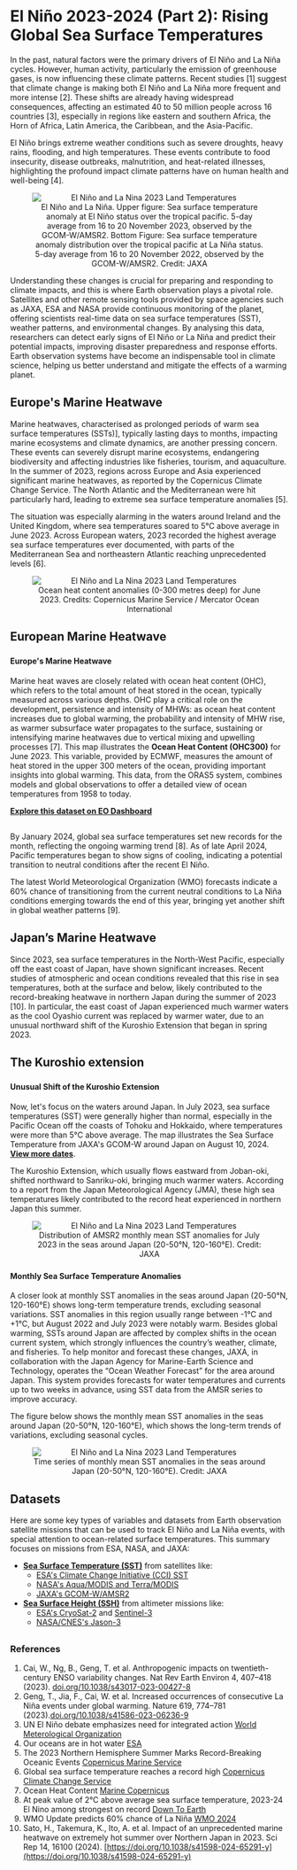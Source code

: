 # El Niño 2023-2024 (Part 2): Rising Global Sea Surface Temperatures

In the past, natural factors were the primary drivers of El Niño and La Niña cycles. However, human activity, particularly the emission of greenhouse gases, is now influencing these climate patterns. Recent studies [1] suggest that climate change is making both El Niño and La Niña more frequent and more intense [2]. These shifts are already having widespread consequences, affecting an estimated 40 to 50 million people across 16 countries [3], especially in regions like eastern and southern Africa, the Horn of Africa, Latin America, the Caribbean, and the Asia-Pacific.
	
El Niño brings extreme weather conditions such as severe droughts, heavy rains, flooding, and high temperatures. These events contribute to food insecurity, disease outbreaks, malnutrition, and heat-related illnesses, highlighting the profound impact climate patterns have on human health and well-being [4].

<figure style="text-align: center;">
    <img src="https://raw.githubusercontent.com/eurodatacube/eodash-assets/main/stories/el_nino_SST/La_nina_2022_vs_El_nino_2023.png"
         alt="El Niño and La Nina 2023 Land Temperatures" 
         style="display: block; margin: 0 auto;">
    <figcaption>
        El Niño and La Niña. Upper figure: Sea surface temperature anomaly at El Niño status over the tropical pacific. 5-day average from 16 to 20 November 2023, observed by the GCOM-W/AMSR2. Bottom Figure: Sea surface temperature anomaly distribution over the tropical pacific at La Niña status. 5-day average from 16 to 20 November 2022, observed by the GCOM-W/AMSR2. Credit: JAXA
    </figcaption>
</figure>

 
Understanding these changes is crucial for preparing and responding to climate impacts, and this is where Earth observation plays a pivotal role. Satellites and other remote sensing tools provided by space agencies such as JAXA, ESA and NASA provide continuous monitoring of the planet, offering scientists real-time data on sea surface temperatures (SST), weather patterns, and environmental changes. By analysing this data, researchers can detect early signs of El Niño or La Niña and predict their potential impacts, improving disaster preparedness and response efforts. Earth observation systems have become an indispensable tool in climate science, helping us better understand and mitigate the effects of a warming planet.

## Europe's Marine Heatwave

Marine heatwaves, characterised as prolonged periods of warm sea surface temperatures (SSTs)], typically lasting days to months, impacting marine ecosystems and climate dynamics, are another pressing concern. These events can severely disrupt marine ecosystems, endangering biodiversity and affecting industries like fisheries, tourism, and aquaculture. In the summer of 2023, regions across Europe and Asia experienced significant marine heatwaves, as reported by the Copernicus Climate Change Service. The North Atlantic and the Mediterranean were hit particularly hard, leading to extreme sea surface temperature anomalies [5].

The situation was especially alarming in the waters around Ireland and the United Kingdom, where sea temperatures soared to 5°C above average in June 2023. Across European waters, 2023 recorded the highest average sea surface temperatures ever documented, with parts of the Mediterranean Sea and northeastern Atlantic reaching unprecedented levels [6].


<figure style="text-align: center;">
    <img src="https://marine.copernicus.eu/sites/default/files/media/image/2023-09/Ocean%20heat%20content%20june%202023.png" 
         alt="El Niño and La Nina 2023 Land Temperatures" 
         style="display: block; margin: 0 auto;">
    <figcaption>
     Ocean heat content anomalies (0-300 metres deep) for June 2023. Credits: Copernicus Marine Service / Mercator Ocean International
    </figcaption>
</figure>

## European Marine Heatwave<!--{ as="eox-map" mode="tour" }-->
### <!--{ layers='[{"type":"Tile","properties":{"id":"Overlay labels"},"source":{"type":"XYZ","urls":["//s2maps-tiles.eu/wmts/1.0.0/overlay_base_bright_3857/default/g/{z}/{y}/{x}.jpg"]}},{"type":"Tile","properties":{"id":"Ocean_Heat_Content_upper_300m-2023-06-01T00:00:00Z"},"source":{"type":"TileWMS","urls":["https://services.sentinel-hub.com/ogc/wms/0635c213-17a1-48ee-aef7-9d1731695a54"],"params":{"layers":"OCEAN_HEAT_CONTENT_UPPER_300M","styles":"","format":"image/png","time":"2023-06-01T00:00:00Z"}}},{"type":"Tile","properties":{"id":"EOxCloudless 2021"},"source":{"type":"XYZ","urls":["//s2maps-tiles.eu/wmts/1.0.0/s2cloudless-2021_3857/default/g/{z}/{y}/{x}.jpg"]}}]' zoom="3.98859305729493" center=[4.160473151186208,49.75160424907489] animationOptions={duration:500}}-->
#### Europe's Marine Heatwave
Marine heat waves are closely related with ocean heat content (OHC), which refers to the total amount of heat stored in the ocean, typically measured across various depths. OHC play a critical role on the development, persistence and intensity of MHWs: as ocean heat content increases due to global warming, the probability and intensity of MHW rise, as warmer subsurface water propagates to the surface, sustaining or intensifying marine heatwaves due to vertical mixing and upwelling processes [7]. This map illustrates the **Ocean Heat Content (OHC300)** for June 2023. This variable, provided by ECMWF, measures the amount of heat stored in the upper 300 meters of the ocean, providing important insights into global warming. This data, from the ORAS5 system, combines models and global observations to offer a detailed view of ocean temperatures from 1958 to today. 

[**Explore this dataset on EO Dashboard**](https://eodashboard.org/explore?indicator=OHC300&x=0&y=1963285.60891&z=2.49185)

## 
By January 2024, global sea surface temperatures set new records for the month, reflecting the ongoing warming trend [8]. As of late April 2024, Pacific temperatures began to show signs of cooling, indicating a potential transition to neutral conditions after the recent El Niño.

The latest World Meteorological Organization (WMO) forecasts indicate a 60% chance of transitioning from the current neutral conditions to La Niña conditions emerging towards the end of this year, bringing yet another shift in global weather patterns [9].

## Japan’s Marine Heatwave

Since 2023, sea surface temperatures in the North-West Pacific, especially off the east coast of Japan, have shown significant increases. Recent studies of atmospheric and ocean conditions revealed that this rise in sea temperatures, both at the surface and below, likely contributed to the record-breaking heatwave in northern Japan during the summer of 2023 [10]. In particular, the east coast of Japan experienced much warmer waters as the cool Oyashio current was replaced by warmer water, due to an unusual northward shift of the Kuroshio Extension that began in spring 2023.


## The Kuroshio extension  <!--{ as="eox-map" mode="tour" }-->
### <!--{ layers='[{"type":"Tile","properties":{"id":"Overlay labels"},"source":{"type":"XYZ","urls":["//s2maps-tiles.eu/wmts/1.0.0/overlay_base_bright_3857/default/g/{z}/{y}/{x}.jpg"]}},{"type":"Tile","properties":{"id":"ENSST_by_GCOM-W-AMSR_JAXA-2024-08-10T12:00:00Z"},"source":{"type":"TileWMS","urls":["https://services.sentinel-hub.com/ogc/wms/0635c213-17a1-48ee-aef7-9d1731695a54"],"params":{"layers":"SST_BY_GCOM-W-AMSR_JAXA","styles":"","format":"image/png","time":"2024-08-10T12:00:00Z"}}},{"type":"Tile","properties":{"id":"Terrain light"},"source":{"type":"XYZ","urls":["//s2maps-tiles.eu/wmts/1.0.0/terrain-light_3857/default/g/{z}/{y}/{x}.jpg"]}}]' zoom="5.9946848894596" center=[138.60771491711697,43.23525543984803] animationOptions={duration:500}}-->
#### Unusual Shift of the Kuroshio Extension
 Now, let's focus on the waters around Japan. In July 2023, sea surface temperatures (SST) were generally higher than normal, especially in the Pacific Ocean off the coasts of Tohoku and Hokkaido, where temperatures were more than 5°C above average. The map illustrates the Sea Surface Temperature from JAXA's GCOM-W around Japan on August 10, 2024. [**View more dates**](https://eodashboard.org/explore?indicator=ENSST&x=15431081.54924&y=4747312.96961&z=7.14583).
 
 The Kuroshio Extension, which usually flows eastward from Joban-oki, shifted northward to Sanriku-oki, bringing much warmer waters. According to a report from the Japan Meteorological Agency (JMA), these high sea temperatures likely contributed to the record heat experienced in northern Japan this summer.
 
<figure style="text-align: center;">
    <img src="https://raw.githubusercontent.com/eurodatacube/eodash-assets/main/stories/el_nino_SST/temp-difference.png" 
         alt="El Niño and La Nina 2023 Land Temperatures" 
         style="display: block; margin: 0 auto;">
    <figcaption>
       Distribution of AMSR2 monthly mean SST anomalies for July 2023 in the seas around Japan (20-50°N, 120-160°E). Credit: JAXA
    </figcaption>
</figure>



### <!--{ layers='[{"type":"Tile","properties":{"id":"Overlay labels"},"source":{"type":"XYZ","urls":["//s2maps-tiles.eu/wmts/1.0.0/overlay_base_bright_3857/default/g/{z}/{y}/{x}.jpg"]}},{"type":"Tile","properties":{"id":"ENSST_by_GCOM-W-AMSR_JAXA-2024-08-10T12:00:00Z"},"source":{"type":"TileWMS","urls":["https://services.sentinel-hub.com/ogc/wms/0635c213-17a1-48ee-aef7-9d1731695a54"],"params":{"layers":"SST_BY_GCOM-W-AMSR_JAXA","styles":"","format":"image/png","time":"2024-08-10T12:00:00Z"}}},{"type":"Tile","properties":{"id":"Terrain light"},"source":{"type":"XYZ","urls":["//s2maps-tiles.eu/wmts/1.0.0/terrain-light_3857/default/g/{z}/{y}/{x}.jpg"]}}]' zoom="7.145832484950282" center=[138.61976406179892,39.17878171376287] animationOptions={duration:500}}-->
#### Monthly Sea Surface Temperature Anomalies
A closer look at monthly SST anomalies in the seas around Japan (20-50°N, 120-160°E) shows long-term temperature trends, excluding seasonal variations. SST anomalies in this region usually range between -1°C and +1°C, but August 2022 and July 2023 were notably warm.
Besides global warming, SSTs around Japan are affected by complex shifts in the ocean current system, which strongly influences the country’s weather, climate, and fisheries. To help monitor and forecast these changes, JAXA, in collaboration with the Japan Agency for Marine-Earth Science and Technology, operates the “Ocean Weather Forecast” for the area around Japan. This system provides forecasts for water temperatures and currents up to two weeks in advance, using SST data from the AMSR series to improve accuracy.

The figure below shows the monthly mean SST anomalies in the seas around Japan (20-50°N, 120-160°E), which shows the long-term trends of variations, excluding seasonal cycles.

<figure style="text-align: center;">
    <img src="https://raw.githubusercontent.com/eurodatacube/eodash-assets/main/stories/el_nino_SST/sst_anomaly.png" 
         alt="El Niño and La Nina 2023 Land Temperatures" 
         style="display: block; margin: 0 auto;">
    <figcaption>
       Time series of monthly mean SST anomalies in the seas around Japan (20-50°N, 120-160°E). Credit: JAXA
    </figcaption>
</figure>


## Datasets

Here are some key types of variables and datasets from Earth observation satellite missions that can be used to track El Niño and La Niña events, with special attention to ocean-related surface temperatures. This summary focuses on missions from ESA, NASA, and JAXA:

 <ul>
        <li><strong><a href="https://www.eumetsat.int/website/home/Data/DataOverview/SeaSurfaceTemperature/index.html">Sea Surface Temperature (SST)</a></strong> from satellites like:
            <ul>
                <li><a href="https://climate.esa.int/en/overview/sea-surface-temperature/">ESA's Climate Change Initiative (CCI) SST</a></li>
                <li><a href="https://modis.gsfc.nasa.gov/data/dataprod/mod28.php">NASA's Aqua/MODIS and Terra/MODIS</a></li>
                <li><a href="https://www.jaxa.jp/projects/sat/gcom_w1">JAXA's GCOM-W/AMSR2</a></li>
            </ul>
        </li>
        <li><strong><a href="https://earth.esa.int/eogateway/missions/cryosat">Sea Surface Height (SSH)</a></strong> from altimeter missions like:
            <ul>
                <li><a href="https://earth.esa.int/eogateway/missions/cryosat">ESA's CryoSat-2</a> and <a href="https://sentinels.copernicus.eu/web/sentinel/missions/sentinel-3">Sentinel-3</a></li>
                <li><a href="https://sealevel.jpl.nasa.gov/missions/jason-3/">NASA/CNES's Jason-3</a></li>
            </ul>
        </li>
     </li>
            </ul>
        </li>

##

### References 
1. Cai, W., Ng, B., Geng, T. et al. Anthropogenic impacts on twentieth-century ENSO variability changes. Nat Rev Earth Environ 4, 407–418 (2023). [doi.org/10.1038/s43017-023-00427-8](https://www.nature.com/articles/s43017-023-00427-8#citeas)
2. Geng, T., Jia, F., Cai, W. et al. Increased occurrences of consecutive La Niña events under global warming. Nature 619, 774–781 (2023).[doi.org/10.1038/s41586-023-06236-9](https://www.nature.com/articles/s41586-023-06236-9#citeas)
3. UN El Niño debate emphasizes need for integrated action [World Meterological Organization](https://wmo.int/media/news/un-el-nino-debate-emphasizes-need-integrated-action)
4. Our oceans are in hot water [ESA](https://www.esa.int/Applications/Observing_the_Earth/Our_oceans_are_in_hot_water)
5. The 2023 Northern Hemisphere Summer Marks Record-Breaking Oceanic Events [Copernicus Marine Service](https://marine.copernicus.eu/news/2023-northern-hemisphere-summer-record-breaking-oceanic-events)
6. Global sea surface temperature reaches a record high [Copernicus Climate Change Service](https://climate.copernicus.eu/global-sea-surface-temperature-reaches-record-high)
7. Ocean Heat Content [Marine Copernicus](https://marine.copernicus.eu/ocean-climate-portal/ocean-heat-content)
9. At peak value of 2°C above average sea surface temperature, 2023-24 El Nino among strongest on record [Down To Earth](https://www.downtoearth.org.in/climate-change/at-peak-value-of-2-c-above-average-sea-surface-temperature-2023-24-el-nino-among-strongest-on-record-94825)
10. WMO Update predicts 60% chance of La Niña [WMO 2024](https://wmo.int/news/media-centre/wmo-update-predicts-60-chance-of-la-nina)
11. Sato, H., Takemura, K., Ito, A. et al. Impact of an unprecedented marine heatwave on extremely hot summer over Northern Japan in 2023. Sci Rep 14, 16100 (2024). [https://doi.org/10.1038/s41598-024-65291-y](https://doi.org/10.1038/s41598-024-65291-y)







